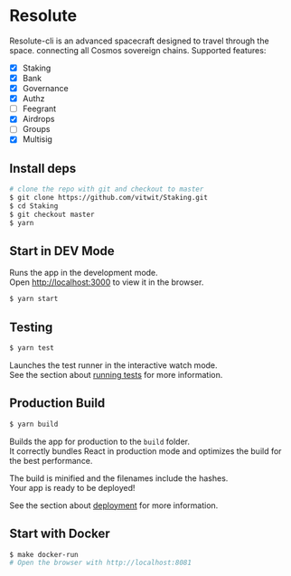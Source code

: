 # Resolute
Resolute-cli is an advanced spacecraft designed to travel through the space. connecting all Cosmos sovereign chains.
Supported features:

- [x] Staking
- [x] Bank
- [x] Governance
- [x] Authz
- [ ] Feegrant
- [x] Airdrops
- [ ] Groups
- [x] Multisig

## Install deps 
```bash
# clone the repo with git and checkout to master
$ git clone https://github.com/vitwit/Staking.git
$ cd Staking
$ git checkout master
$ yarn
```

## Start in DEV Mode 
Runs the app in the development mode.<br />
Open [http://localhost:3000](http://localhost:3000) to view it in the browser.
```bash
$ yarn start
```

## Testing 
```bash 
$ yarn test
```
Launches the test runner in the interactive watch mode.<br />
See the section about [running tests](https://facebook.github.io/create-react-app/docs/running-tests) for more information.

## Production Build 
```bash
$ yarn build
```

Builds the app for production to the `build` folder.<br />
It correctly bundles React in production mode and optimizes the build for the best performance.

The build is minified and the filenames include the hashes.<br />
Your app is ready to be deployed!

See the section about [deployment](https://facebook.github.io/create-react-app/docs/deployment) for more information.

## Start with Docker 
```bash
$ make docker-run
# Open the browser with http://localhost:8081
```
